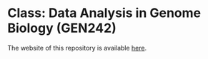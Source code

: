 # Class: Data Analysis in Genome Biology (GEN242)

The website of this repository is available [here](http://girke.bioinformatics.ucr.edu/GEN242).

